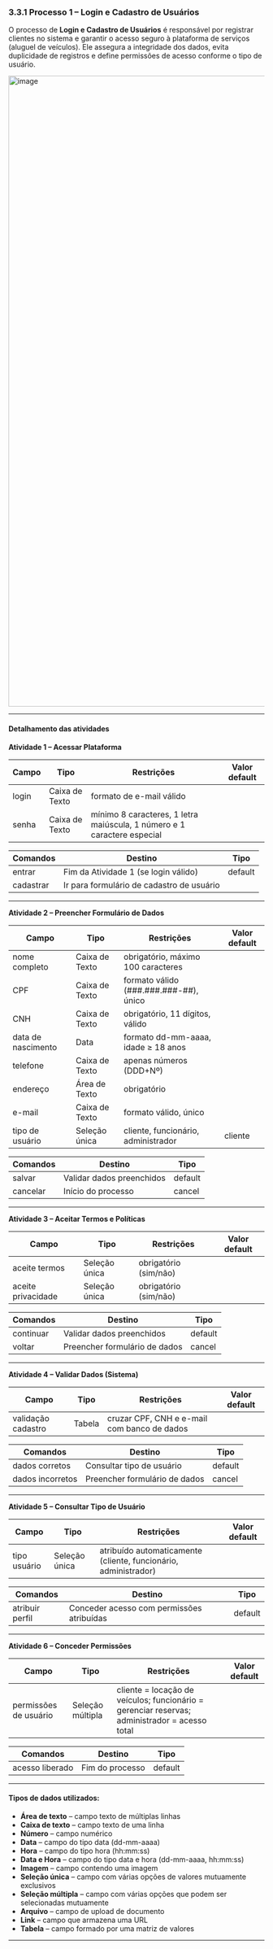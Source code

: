 ### 3.3.1 Processo 1 – Login e Cadastro de Usuários

O processo de **Login e Cadastro de Usuários** é responsável por registrar clientes no sistema e garantir o acesso seguro à plataforma de serviços (aluguel de veículos). Ele assegura a integridade dos dados, evita duplicidade de registros e define permissões de acesso conforme o tipo de usuário.

<img width="1379" height="1241" alt="image" src="https://github.com/user-attachments/assets/4286b621-7de4-427b-9566-4bc8542231ff" />


---

#### Detalhamento das atividades

**Atividade 1 – Acessar Plataforma**

| **Campo** | **Tipo**       | **Restrições**                                                         | **Valor default** |
|-----------|----------------|------------------------------------------------------------------------|-------------------|
| login     | Caixa de Texto | formato de e-mail válido                                               |                   |
| senha     | Caixa de Texto | mínimo 8 caracteres, 1 letra maiúscula, 1 número e 1 caractere especial|                   |

| **Comandos**   | **Destino**                               | **Tipo**   |
|----------------|-------------------------------------------|------------|
| entrar         | Fim da Atividade 1 (se login válido)      | default    |
| cadastrar      | Ir para formulário de cadastro de usuário |            |

---

**Atividade 2 – Preencher Formulário de Dados**

| **Campo**          | **Tipo**        | **Restrições**                           | **Valor default** |
|--------------------|-----------------|------------------------------------------|-------------------|
| nome completo      | Caixa de Texto  | obrigatório, máximo 100 caracteres       |                   |
| CPF                | Caixa de Texto  | formato válido (###.###.###-##), único   |                   |
| CNH                | Caixa de Texto  | obrigatório, 11 dígitos, válido          |                   |
| data de nascimento | Data            | formato dd-mm-aaaa, idade ≥ 18 anos      |                   |
| telefone           | Caixa de Texto  | apenas números (DDD+Nº)                  |                   |
| endereço           | Área de Texto   | obrigatório                              |                   |
| e-mail             | Caixa de Texto  | formato válido, único                    |                   |
| tipo de usuário    | Seleção única   | cliente, funcionário, administrador      | cliente           |

| **Comandos**   | **Destino**                      | **Tipo**   |
|----------------|----------------------------------|------------|
| salvar         | Validar dados preenchidos        | default    |
| cancelar       | Início do processo               | cancel     |

---

**Atividade 3 – Aceitar Termos e Políticas**

| **Campo**            | **Tipo**        | **Restrições**           | **Valor default** |
|----------------------|-----------------|--------------------------|-------------------|
| aceite termos        | Seleção única   | obrigatório (sim/não)    |                   |
| aceite privacidade   | Seleção única   | obrigatório (sim/não)    |                   |

| **Comandos**   | **Destino**                     | **Tipo**   |
|----------------|---------------------------------|------------|
| continuar      | Validar dados preenchidos       | default    |
| voltar         | Preencher formulário de dados   | cancel     |

---

**Atividade 4 – Validar Dados (Sistema)**

| **Campo**             | **Tipo** | **Restrições**                                        | **Valor default** |
|-----------------------|----------|-------------------------------------------------------|-------------------|
| validação cadastro    | Tabela   | cruzar CPF, CNH e e-mail com banco de dados           |                   |

| **Comandos**   | **Destino**                     | **Tipo**   |
|----------------|---------------------------------|------------|
| dados corretos | Consultar tipo de usuário       | default    |
| dados incorretos | Preencher formulário de dados | cancel     |

---

**Atividade 5 – Consultar Tipo de Usuário**

| **Campo**      | **Tipo**        | **Restrições**                                 | **Valor default** |
|----------------|-----------------|------------------------------------------------|-------------------|
| tipo usuário   | Seleção única   | atribuído automaticamente (cliente, funcionário, administrador) |                   |

| **Comandos**   | **Destino**                           | **Tipo**   |
|----------------|---------------------------------------|------------|
| atribuir perfil| Conceder acesso com permissões atribuídas | default    |

---

**Atividade 6 – Conceder Permissões**

| **Campo**              | **Tipo**        | **Restrições**                                                        | **Valor default** |
|------------------------|-----------------|-----------------------------------------------------------------------|-------------------|
| permissões de usuário  | Seleção múltipla| cliente = locação de veículos; funcionário = gerenciar reservas; administrador = acesso total |                   |

| **Comandos**   | **Destino**           | **Tipo**   |
|----------------|-----------------------|------------|
| acesso liberado| Fim do processo       | default    |

---

#### Tipos de dados utilizados:

- **Área de texto** – campo texto de múltiplas linhas  
- **Caixa de texto** – campo texto de uma linha  
- **Número** – campo numérico  
- **Data** – campo do tipo data (dd-mm-aaaa)  
- **Hora** – campo do tipo hora (hh:mm:ss)  
- **Data e Hora** – campo do tipo data e hora (dd-mm-aaaa, hh:mm:ss)  
- **Imagem** – campo contendo uma imagem  
- **Seleção única** – campo com várias opções de valores mutuamente exclusivos  
- **Seleção múltipla** – campo com várias opções que podem ser selecionadas mutuamente  
- **Arquivo** – campo de upload de documento  
- **Link** – campo que armazena uma URL  
- **Tabela** – campo formado por uma matriz de valores  

---
